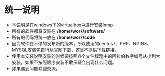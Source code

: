 # 统一说明

* 本说明是在windows下的virtualbox中进行安装lnmp
* 所有的软件都将安装在 **/home/work/software/**
* 所有的代码将统一放在 **/home/work/code**
* 因为软件在不停的发布新的版本，所以使用的centos7、PHP、NGINX、MYSQL安装包自行从官网下载，这里不提供下载链接。
* 使用本安装说明安装的时候要按照各个文件标题中的阿拉伯数字编号从小到大安装，如果不按照顺序安装不敢保证会出现什么问题。
* 如果遇到问题欢迎交流。
